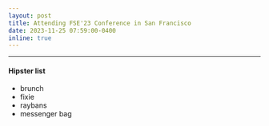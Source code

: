 ```yaml
---
layout: post
title: Attending FSE'23 Conference in San Francisco
date: 2023-11-25 07:59:00-0400
inline: true
---
```



***
#### Hipster list
<ul>
    <li>brunch</li>
    <li>fixie</li>
    <li>raybans</li>
    <li>messenger bag</li>
</ul>